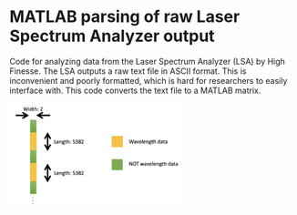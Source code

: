 # MATLAB parsing of raw Laser Spectrum Analyzer output
Code for analyzing data from the Laser Spectrum Analyzer (LSA) by High Finesse. The LSA outputs a raw text file in ASCII format. This is inconvenient and poorly formatted, which is hard for researchers to easily interface with. This code converts the text file to a MATLAB matrix.

<img src="https://github.com/ncan33/matlabHighFinesse/blob/main/images/image1.png?raw=true" width="300">
